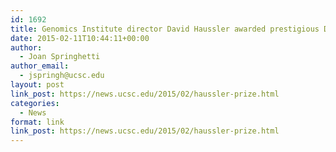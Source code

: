 ```yaml
---
id: 1692
title: Genomics Institute director David Haussler awarded prestigious Dan David Prize
date: 2015-02-11T10:44:11+00:00
author:
  - Joan Springhetti
author_email:
  - jspringh@ucsc.edu
layout: post
link_post: https://news.ucsc.edu/2015/02/haussler-prize.html
categories:
  - News
format: link
link_post: https://news.ucsc.edu/2015/02/haussler-prize.html
---
```

